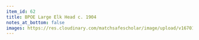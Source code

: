 ```yaml
---
item_id: 62
title: BPOE Large Elk Head c. 1904
notes_at_bottom: false
images: https://res.cloudinary.com/matchsafescholar/image/upload/v1670104214/BPOE3.jpg
---
```

